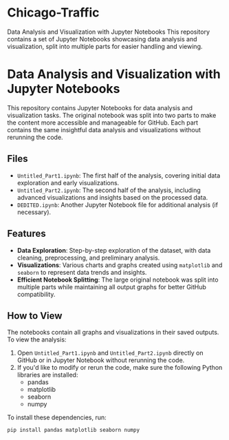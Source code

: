 # Chicago-Traffic
Data Analysis and Visualization with Jupyter Notebooks
This repository contains a set of Jupyter Notebooks showcasing data analysis and visualization, split into multiple parts for easier handling and viewing.
# Data Analysis and Visualization with Jupyter Notebooks

This repository contains Jupyter Notebooks for data analysis and visualization tasks. The original notebook was split into two parts to make the content more accessible and manageable for GitHub. Each part contains the same insightful data analysis and visualizations without rerunning the code.

## Files

- `Untitled_Part1.ipynb`: The first half of the analysis, covering initial data exploration and early visualizations.
- `Untitled_Part2.ipynb`: The second half of the analysis, including advanced visualizations and insights based on the processed data.
- `DEDITED.ipynb`: Another Jupyter Notebook file for additional analysis (if necessary).

## Features

- **Data Exploration**: Step-by-step exploration of the dataset, with data cleaning, preprocessing, and preliminary analysis.
- **Visualizations**: Various charts and graphs created using `matplotlib` and `seaborn` to represent data trends and insights.
- **Efficient Notebook Splitting**: The large original notebook was split into multiple parts while maintaining all output graphs for better GitHub compatibility.

## How to View

The notebooks contain all graphs and visualizations in their saved outputs. To view the analysis:
1. Open `Untitled_Part1.ipynb` and `Untitled_Part2.ipynb` directly on GitHub or in Jupyter Notebook without rerunning the code.
2. If you'd like to modify or rerun the code, make sure the following Python libraries are installed:
   - pandas
   - matplotlib
   - seaborn
   - numpy

To install these dependencies, run:
```bash
pip install pandas matplotlib seaborn numpy
